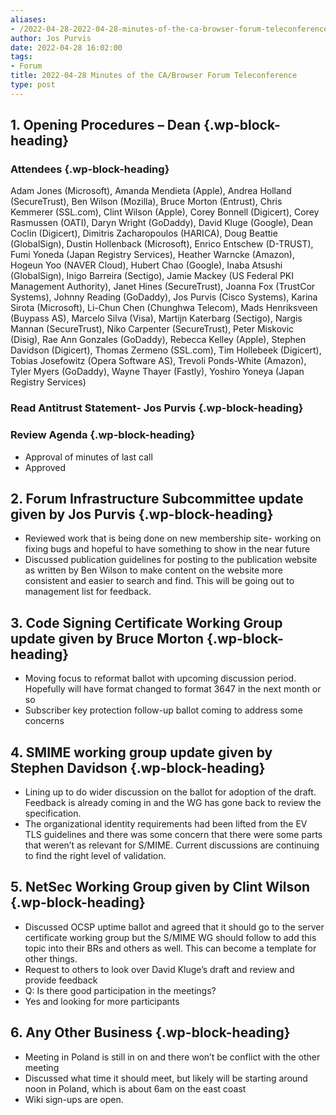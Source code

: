 ```yaml
---
aliases:
- /2022-04-28-2022-04-28-minutes-of-the-ca-browser-forum-teleconference/
author: Jos Purvis
date: 2022-04-28 16:02:00
tags:
- Forum
title: 2022-04-28 Minutes of the CA/Browser Forum Teleconference
type: post
---
```


## 1. Opening Procedures – Dean {.wp-block-heading}

### Attendees {.wp-block-heading}

Adam Jones (Microsoft), Amanda Mendieta (Apple), Andrea Holland (SecureTrust), Ben Wilson (Mozilla), Bruce Morton (Entrust), Chris Kemmerer (SSL.com), Clint Wilson (Apple), Corey Bonnell (Digicert), Corey Rasmussen (OATI), Daryn Wright (GoDaddy), David Kluge (Google), Dean Coclin (Digicert), Dimitris Zacharopoulos (HARICA), Doug Beattie (GlobalSign), Dustin Hollenback (Microsoft), Enrico Entschew (D-TRUST), Fumi Yoneda (Japan Registry Services), Heather Warncke (Amazon), Hogeun Yoo (NAVER Cloud), Hubert Chao (Google), Inaba Atsushi (GlobalSign), Inigo Barreira (Sectigo), Jamie Mackey (US Federal PKI Management Authority), Janet Hines (SecureTrust), Joanna Fox (TrustCor Systems), Johnny Reading (GoDaddy), Jos Purvis (Cisco Systems), Karina Sirota (Microsoft), Li-Chun Chen (Chunghwa Telecom), Mads Henriksveen (Buypass AS), Marcelo Silva (Visa), Martijn Katerbarg (Sectigo), Nargis Mannan (SecureTrust), Niko Carpenter (SecureTrust), Peter Miskovic (Disig), Rae Ann Gonzales (GoDaddy), Rebecca Kelley (Apple), Stephen Davidson (Digicert), Thomas Zermeno (SSL.com), Tim Hollebeek (Digicert), Tobias Josefowitz (Opera Software AS), Trevoli Ponds-White (Amazon), Tyler Myers (GoDaddy), Wayne Thayer (Fastly), Yoshiro Yoneya (Japan Registry Services)

### Read Antitrust Statement- Jos Purvis {.wp-block-heading}

### Review Agenda {.wp-block-heading}

- Approval of minutes of last call
- Approved

## 2. Forum Infrastructure Subcommittee update given by Jos Purvis {.wp-block-heading}

- Reviewed work that is being done on new membership site- working on fixing bugs and hopeful to have something to show in the near future
- Discussed publication guidelines for posting to the publication website as written by Ben Wilson to make content on the website more consistent and easier to search and find. This will be going out to management list for feedback.

## 3. Code Signing Certificate Working Group update given by Bruce Morton {.wp-block-heading}

- Moving focus to reformat ballot with upcoming discussion period. Hopefully will have format changed to format 3647 in the next month or so
- Subscriber key protection follow-up ballot coming to address some concerns

## 4. SMIME working group update given by Stephen Davidson {.wp-block-heading}

- Lining up to do wider discussion on the ballot for adoption of the draft. Feedback is already coming in and the WG has gone back to review the specification.
- The organizational identity requirements had been lifted from the EV TLS guidelines and there was some concern that there were some parts that weren’t as relevant for S/MIME. Current discussions are continuing to find the right level of validation.

## 5. NetSec Working Group given by Clint Wilson {.wp-block-heading}

- Discussed OCSP uptime ballot and agreed that it should go to the server certificate working group but the S/MIME WG should follow to add this topic into their BRs and others as well. This can become a template for other things.
- Request to others to look over David Kluge’s draft and review and provide feedback
- Q: Is there good participation in the meetings?
- Yes and looking for more participants

## 6. Any Other Business {.wp-block-heading}

- Meeting in Poland is still in on and there won’t be conflict with the other meeting
- Discussed what time it should meet, but likely will be starting around noon in Poland, which is about 6am on the east coast
- Wiki sign-ups are open.